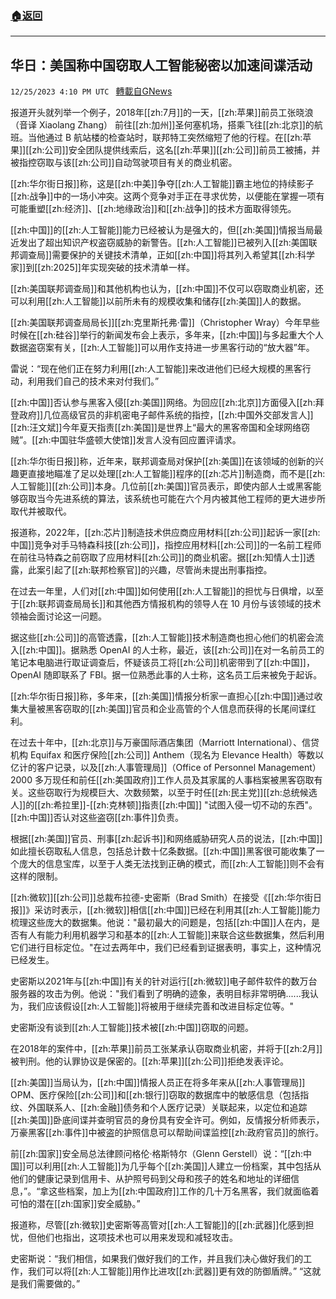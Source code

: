 ###  [:house:返回](README.md)
---


## 华日：美国称中国窃取人工智能秘密以加速间谍活动
`12/25/2023 4:10 PM UTC ` [轉載自GNews](https://gnews.org/articles/2150327)

报道开头就列举一个例子，2018年[[zh:7月]]的一天，[[zh:苹果]]前员工张晓浪（音译 Xiaolang Zhang） 前往[[zh:加州]]圣何塞机场，搭乘飞往[[zh:北京]]的航班。当他通过 B 航站楼的检查站时，联邦特工突然缩短了他的行程。在[[zh:苹果]][[zh:公司]]安全团队提供线索后，这名[[zh:苹果]][[zh:公司]]前员工被捕，并被指控窃取与该[[zh:公司]]自动驾驶项目有关的商业机密。

[[zh:华尔街日报]]称，这是[[zh:中美]]争夺[[zh:人工智能]]霸主地位的持续影子[[zh:战争]]中的一场小冲突。这两个竞争对手正在寻求优势，以便能在掌握一项有可能重塑[[zh:经济]]、[[zh:地缘政治]]和[[zh:战争]]的技术方面取得领先。

[[zh:中国]]的[[zh:人工智能]]能力已经被认为是强大的，但[[zh:美国]]情报当局最近发出了超出知识产权盗窃威胁的新警告。[[zh:人工智能]]已被列入[[zh:美国联邦调查局]]需要保护的关键技术清单，正如[[zh:中国]]将其列入希望其[[zh:科学家]]到[[zh:2025]]年实现突破的技术清单一样。

[[zh:美国联邦调查局]]和其他机构也认为，[[zh:中国]]不仅可以窃取商业机密，还可以利用[[zh:人工智能]]以前所未有的规模收集和储存[[zh:美国]]人的数据。

[[zh:美国联邦调查局局长]][[zh:克里斯托弗·雷]]（Christopher Wray）今年早些时候在[[zh:硅谷]]举行的新闻发布会上表示，多年来，[[zh:中国]]与多起重大个人数据盗窃案有关，[[zh:人工智能]]可以用作支持进一步黑客行动的“放大器”年。

雷说：“现在他们正在努力利用[[zh:人工智能]]来改进他们已经大规模的黑客行动，利用我们自己的技术来对付我们。”

[[zh:中国]]否认参与黑客入侵[[zh:美国]]网络。为回应[[zh:北京]]方面侵入[[zh:拜登政府]]几位高级官员的非机密电子邮件系统的指控，[[zh:中国外交部发言人]][[zh:汪文斌]]今年夏天指责[[zh:美国]]是世界上“最大的黑客帝国和全球网络窃贼”。[[zh:中国驻华盛顿大使馆]]发言人没有回应置评请求。

[[zh:华尔街日报]]称，近年来，联邦调查局对保护[[zh:美国]]在该领域的创新的兴趣更直接地瞄准了足以处理[[zh:人工智能]]程序的[[zh:芯片]]制造商，而不是[[zh:人工智能]][[zh:公司]]本身。几位前[[zh:美国]]官员表示，即使内部人士或黑客能够窃取当今先进系统的算法，该系统也可能在六个月内被其他工程师的更大进步所取代并被取代。

报道称，2022年，[[zh:芯片]]制造技术供应商应用材料[[zh:公司]]起诉一家[[zh:中国]]竞争对手马特森科技[[zh:公司]]，指控应用材料[[zh:公司]]的一名前工程师在前往马特森之前窃取了应用材料[[zh:公司]]的商业机密。据[[zh:知情人士]]透露，此案引起了[[zh:联邦检察官]]的兴趣，尽管尚未提出刑事指控。

在过去一年里，人们对[[zh:中国]]如何使用[[zh:人工智能]]的担忧与日俱增，以至于[[zh:联邦调查局局长]]和其他西方情报机构的领导人在 10 月份与该领域的技术领袖会面讨论这一问题。

据这些[[zh:公司]]的高管透露，[[zh:人工智能]]技术制造商也担心他们的机密会流入[[zh:中国]]。据熟悉 OpenAI 的人士称，最近，该[[zh:公司]]在对一名前员工的笔记本电脑进行取证调查后，怀疑该员工将[[zh:公司]]机密带到了[[zh:中国]]，OpenAI 随即联系了 FBI。据一位熟悉此事的人士称，这名员工后来被免于起诉。

[[zh:华尔街日报]]称，多年来，[[zh:美国]]情报分析家一直担心[[zh:中国]]通过收集大量被黑客窃取的[[zh:美国]]官员和企业高管的个人信息而获得的长尾间谍红利。

在过去十年中，[[zh:北京]]与万豪国际酒店集团（Marriott International）、信贷机构 Equifax 和医疗保险[[zh:公司]] Anthem（现名为 Elevance Health）等数以亿计的客户记录，以及[[zh:人事管理局]]（Office of Personnel Management）2000 多万现任和前任[[zh:美国政府]]工作人员及其家属的人事档案被黑客窃取有关。这些窃取行为规模巨大、次数频繁，以至于时任[[zh:民主党]][[zh:总统候选人]]的[[zh:希拉里]]-[[zh:克林顿]]指责[[zh:中国]] "试图入侵一切不动的东西"。[[zh:中国]]否认对这些盗窃[[zh:事件]]负责。

根据[[zh:美国]]官员、刑事[[zh:起诉书]]和网络威胁研究人员的说法，[[zh:中国]]如此擅长窃取私人信息，包括总计数十亿条数据。[[zh:中国]]黑客很可能收集了一个庞大的信息宝库，以至于人类无法找到正确的模式，而[[zh:人工智能]]则不会有这样的限制。

[[zh:微软]][[zh:公司]]总裁布拉德-史密斯（Brad Smith）在接受《[[zh:华尔街日报]]》采访时表示，[[zh:微软]]相信[[zh:中国]]已经在利用其[[zh:人工智能]]能力梳理这些庞大的数据集。他说："最初最大的问题是，包括[[zh:中国]]人在内，是否有人有能力利用机器学习和基本的[[zh:人工智能]]来联合这些数据集，然后利用它们进行目标定位。"在过去两年中，我们已经看到证据表明，事实上，这种情况已经发生。

史密斯以2021年与[[zh:中国]]有关的针对运行[[zh:微软]]电子邮件软件的数万台服务器的攻击为例。他说："我们看到了明确的迹象，表明目标非常明确......我认为，我们应该假设[[zh:人工智能]]将被用于继续完善和改进目标定位等。"

史密斯没有谈到[[zh:人工智能]]技术被[[zh:中国]]窃取的问题。

在2018年的案件中，[[zh:苹果]]前员工张某承认窃取商业机密，并将于[[zh:2月]]被判刑。他的认罪协议是保密的。[[zh:苹果]][[zh:公司]]拒绝发表评论。

[[zh:美国]]当局认为，[[zh:中国]]情报人员正在将多年来从[[zh:人事管理局]] OPM、医疗保险[[zh:公司]]和[[zh:银行]]窃取的数据库中的敏感信息（包括指纹、外国联系人、[[zh:金融]]债务和个人医疗记录）关联起来，以定位和追踪[[zh:美国]]卧底间谍并查明官员的身份具有安全许可。例如，反情报分析师表示，万豪黑客[[zh:事件]]中被盗的护照信息可以帮助间谍监控[[zh:政府官员]]的旅行。

前[[zh:国家]]安全局总法律顾问格伦·格斯特尔（Glenn Gerstell）说：“[[zh:中国]]可以利用[[zh:人工智能]]为几乎每个[[zh:美国]]人建立一份档案，其中包括从他们的健康记录到信用卡、从护照号码到父母和孩子的姓名和地址的详细信息，”。“拿这些档案，加上为[[zh:中国政府]]工作的几十万名黑客，我们就面临着可怕的潜在[[zh:国家]]安全威胁。”

报道称，尽管[[zh:微软]]史密斯等高管对[[zh:人工智能]]的[[zh:武器]]化感到担忧，但他们也指出，这项技术也可以用来发现和减轻攻击。

史密斯说：“我们相信，如果我们做好我们的工作，并且我们决心做好我们的工作，我们可以将[[zh:人工智能]]用作比进攻[[zh:武器]]更有效的防御盾牌。” “这就是我们需要做的。”
